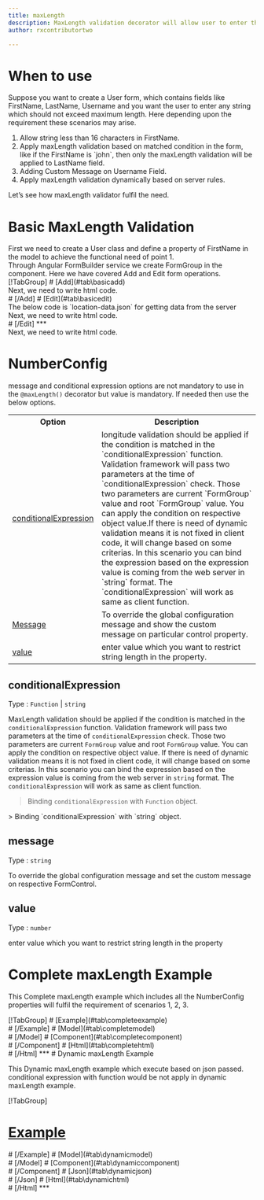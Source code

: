 ```yaml
---
title: maxLength 
description: MaxLength validation decorator will allow user to enter the input upto the maximum length value parameter.
author: rxcontributortwo

---
```

# When to use
Suppose you want to create a User form, which contains fields like FirstName, LastName, Username and you want the user to enter any string which should not exceed maximum length. Here depending upon the requirement these scenarios may arise.
<ol>
	<li>Allow string less than 16 characters in FirstName.</li>
	<li>Apply maxLength validation based on matched condition in the form, like if the FirstName is `john`, then only the maxLength validation will be  applied to LastName field.</li> 
	<li>Adding Custom Message on Username Field.</li>
 	<li>Apply maxLength validation dynamically based on server rules.</li>
</ol>
Let’s see how maxLength validator fulfil the need.

# Basic MaxLength Validation
<data-scope scope="['decorator']">
First we need to create a User class and define a property of FirstName in the model to achieve the functional need of point 1.
<div component="app-code" key="maxLength-add-model"></div> 
</data-scope>
Through Angular FormBuilder service we create FormGroup in the component.
Here we have covered Add and Edit form operations. 

<data-scope scope="['decorator']">
<div component="app-tabs" key="basic-operations"></div>
[!TabGroup]
# [Add](#tab\basicadd)
<div component="app-code" key="maxLength-add-component"></div> 
Next, we need to write html code.
<div component="app-code" key="maxLength-add-html"></div> 
<div component="app-example-runner" ref-component="app-maxLength-add"></div>
# [/Add]
# [Edit](#tab\basicedit)
<div component="app-code" key="maxLength-edit-component"></div>
The below code is `location-data.json` for getting data from the server 
<div component="app-code" key="maxLength-edit-json"></div> 
Next, we need to write html code.
<div component="app-code" key="maxLength-edit-html"></div> 
<div component="app-example-runner" ref-component="app-maxLength-edit"></div>
# [/Edit]
***
</data-scope>

<data-scope scope="['validator','template-driven']">
<div component="app-code" key="maxLength-add-component"></div> 
Next, we need to write html code.
<div component="app-code" key="maxLength-add-html"></div> 
<div component="app-example-runner" ref-component="app-maxLength-add"></div>
</data-scope>

# NumberConfig 
message and conditional expression options are not mandatory to use in the `@maxLength()` decorator but value is mandatory. If needed then use the below options.

<table class="table table-bordered table-striped">
<tr><th>Option</th><th>Description</th></tr>
<tr><td><a href="#conditionalExpression"  (click)='scrollTo("#conditionalExpression")' title="conditionalExpression">conditionalExpression</a></td><td>longitude validation should be applied if the condition is matched in the `conditionalExpression` function. Validation framework will pass two parameters at the time of `conditionalExpression` check. Those two parameters are current `FormGroup` value and root `FormGroup` value. You can apply the condition on respective object value.If there is need of dynamic validation means it is not fixed in client code, it will change based on some criterias. In this scenario you can bind the expression based on the expression value is coming from the web server in `string` format. The `conditionalExpression` will work as same as client function.</td></tr>
<tr><td><a href="#message"  (click)='scrollTo("#message")' title="message">Message</a></td><td>To override the global configuration message and show the custom message on particular control property.</td></tr>
<tr><td><a href="#value"  (click)='scrollTo("#value")' title="value">value</a></td><td> enter value which you want to restrict string length in the property.</td></tr>
</table>

## conditionalExpression 
Type :  `Function`  |  `string` 

MaxLength validation should be applied if the condition is matched in the `conditionalExpression` function. Validation framework will pass two parameters at the time of `conditionalExpression` check. Those two parameters are current `FormGroup` value and root `FormGroup` value. You can apply the condition on respective object value.
If there is need of dynamic validation means it is not fixed in client code, it will change based on some criterias. In this scenario you can bind the expression based on the expression value is coming from the web server in `string` format. The `conditionalExpression` will work as same as client function.

> Binding `conditionalExpression` with `Function` object.
<div component="app-code" key="maxLength-conditionalExpressionExampleFunction-model"></div> 
> Binding `conditionalExpression` with `string` object.
<div component="app-code" key="maxLength-conditionalExpressionExampleString-model"></div> 

<div component="app-example-runner" ref-component="app-maxLength-conditionalExpression" title="maxLength decorators with conditionalExpression" key="conditionalExpression"></div>
 
## message 
Type :  `string` 

To override the global configuration message and set the custom message on respective FormControl.

<div component="app-code" key="maxLength-messageExample-model"></div> 
<div component="app-example-runner" ref-component="app-maxLength-message" title="maxLength decorators with message" key="message"></div>

## value 
Type :  `number` 

enter value which you want to restrict string length in the property
 
<div component="app-code" key="maxLength-valueExample-model"></div> 
<div component="app-example-runner" ref-component="maxLength-value-value" title="maxLength decorators with value" key="value"></div>

# Complete maxLength Example

This Complete maxLength example which includes all the NumberConfig properties will fulfil the requirement of scenarios 1, 2, 3.

<div component="app-tabs" key="complete"></div>
[!TabGroup]
# [Example](#tab\completeexample)
<div component="app-example-runner" ref-component="app-maxLength-complete"></div>
# [/Example]
<data-scope scope="['decorator']">
# [Model](#tab\completemodel)
<div component="app-code" key="maxLength-complete-model"></div> 
# [/Model]
</data-scope>
# [Component](#tab\completecomponent)
<div component="app-code" key="maxLength-complete-component"></div> 
# [/Component]
# [Html](#tab\completehtml)
<div component="app-code" key="maxLength-complete-html"></div> 
# [/Html]
***

<data-scope scope="['decorator','validator']">
# Dynamic maxLength Example

This Dynamic maxLength example which execute based on json passed. conditional expression with function would be not apply in dynamic maxLength example. 

<div component="app-tabs" key="dynamic"></div>

[!TabGroup]
# [Example](#tab\dynamicexample)
<div component="app-example-runner" ref-component="app-maxLength-dynamic"></div>
# [/Example]
<data-scope scope="['decorator']">
# [Model](#tab\dynamicmodel)
<div component="app-code" key="maxLength-dynamic-model"></div>
# [/Model]
</data-scope>
# [Component](#tab\dynamiccomponent)
<div component="app-code" key="maxLength-dynamic-component"></div>
# [/Component]
# [Json](#tab\dynamicjson)
<div component="app-code" key="maxLength-dynamic-json"></div>
# [/Json]
# [Html](#tab\dynamichtml)
<div component="app-code" key="maxLength-dynamic-html"></div> 
# [/Html]
***
</data-scope>